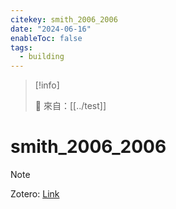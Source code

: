 ```yaml
---
citekey: smith_2006_2006
date: "2024-06-16"
enableToc: false
tags:
  - building
---
```


> [!info]
>
> 🌱 來自：[[../test]]

# smith_2006_2006

> [!NOTE]
> Zotero: [Link](zotero://select/items/@smith_2006_2006)
